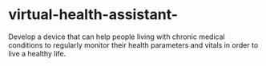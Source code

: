 # virtual-health-assistant-
Develop a device that can help people living with chronic medical conditions to regularly monitor their health parameters and vitals in order to live a healthy life.

